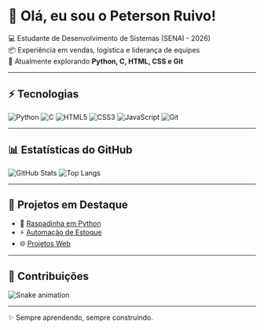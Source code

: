 # 👋 Olá, eu sou o Peterson Ruivo!

💻 Estudante de Desenvolvimento de Sistemas (SENAI - 2026)  
📦 Experiência em vendas, logística e liderança de equipes  
🚀 Atualmente explorando **Python, C, HTML, CSS e Git**  

---

## ⚡ Tecnologias
![Python](https://img.shields.io/badge/Python-3776AB?style=for-the-badge&logo=python&logoColor=fff)
![C](https://img.shields.io/badge/C-00599C?style=for-the-badge&logo=c&logoColor=fff)
![HTML5](https://img.shields.io/badge/HTML5-E34F26?style=for-the-badge&logo=html5&logoColor=fff)
![CSS3](https://img.shields.io/badge/CSS3-1572B6?style=for-the-badge&logo=css3&logoColor=fff)
![JavaScript](https://img.shields.io/badge/JavaScript-FFCE00?style=for-the-badge&logo=javascript&logoColor=000)
![Git](https://img.shields.io/badge/Git-F05032?style=for-the-badge&logo=git&logoColor=fff)

---

## 📊 Estatísticas do GitHub
![GitHub Stats](https://github-readme-stats.vercel.app/api?username=ruivocodespace&show_icons=true&theme=radical)
![Top Langs](https://github-readme-stats.vercel.app/api/top-langs/?username=ruivocodespace&layout=compact&theme=radical)

---

## 🚀 Projetos em Destaque
- 🎰 [Raspadinha em Python](https://github.com/ruivocodespace/raspadinha)  
- ⚡ [Automação de Estoque](https://github.com/ruivocodespace/estoque)  
- 🌐 [Projetos Web](https://github.com/ruivocodespace)  

---

## 🐍 Contribuições
![Snake animation](https://github.com/ruivospacecode/ruivocodespace/blob/output/github-contribution-grid-snake.svg)

---

✨ Sempre aprendendo, sempre construindo.  
